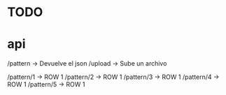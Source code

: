 # TODO

# api
/pattern -> Devuelve el json
/upload -> Sube un archivo

/pattern/1 -> ROW 1
/pattern/2 -> ROW 1
/pattern/3 -> ROW 1
/pattern/4 -> ROW 1
/pattern/5 -> ROW 1
